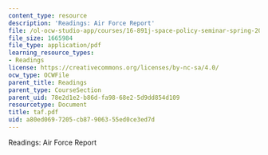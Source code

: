 ```yaml
---
content_type: resource
description: 'Readings: Air Force Report'
file: /ol-ocw-studio-app/courses/16-891j-space-policy-seminar-spring-2003/a80ed0697205cb87906355ed0ce3ed7d_taf.pdf
file_size: 1665984
file_type: application/pdf
learning_resource_types:
- Readings
license: https://creativecommons.org/licenses/by-nc-sa/4.0/
ocw_type: OCWFile
parent_title: Readings
parent_type: CourseSection
parent_uid: 78e2d1e2-b86d-fa98-68e2-5d9dd854d109
resourcetype: Document
title: taf.pdf
uid: a80ed069-7205-cb87-9063-55ed0ce3ed7d
---
```

Readings: Air Force Report